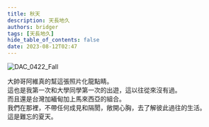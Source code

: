 ```yaml
---
title: 秋天
description: 天長地久
authors: bridger
tags: [天長地久]
hide_table_of_contents: false
date: 2023-08-12T02:47
---
```




![DAC_0422_Fall](https://e.brid.pw/i/2023/08/17/niw10d.webp)

<!-- truncate -->

大帥哥阿維真的幫這張照片化龍點睛。  
這也是我第一次和大學同學第一次的出遊，這以往從來沒有過。  
而且還是台灣加緬甸加上馬來西亞的組合。  
我們在那裡，不帶任何成見和隔閡，敞開心胸，去了解彼此過往的生活。  
這是難忘的夏天。  